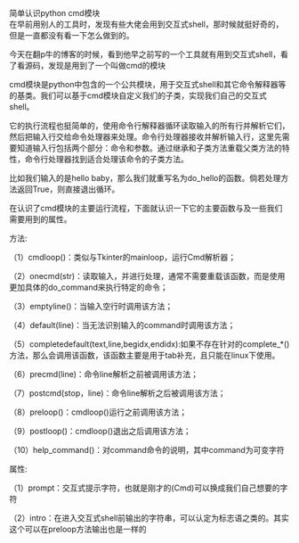 简单认识python cmd模块  
在早前用别人的工具时，发现有些大佬会用到交互式shell，那时候就挺好奇的，但是一直都没有看一下怎么做到的。

今天在翻p牛的博客的时候，看到他早之前写的一个工具就有用到交互式shell，看了看源码，发现是用到了一个叫做cmd的模块

cmd模块是python中包含的一个公共模块，用于交互式shell和其它命令解释器等的基类。我们可以基于cmd模块自定义我们的子类，实现我们自己的交互式shell。

它的执行流程也挺简单的，使用命令行解释器循环读取输入的所有行并解析它们，然后把输入行交给命令处理器来处理。命令行处理器接收并解析输入行，这里先需要知道输入行包括两个部分：命令和参数。通过继承和子类方法重载父类方法的特性，命令行处理器找到适合处理该命令的子类方法。

比如我们输入的是hello baby，那么我们就重写名为do_hello的函数。倘若处理方法返回True，则直接退出循环。

在认识了cmd模块的主要运行流程，下面就认识一下它的主要函数与及一些我们需要用到的属性。

方法:

（1）cmdloop()：类似与Tkinter的mainloop，运行Cmd解析器；

（2）onecmd(str)：读取输入，并进行处理，通常不需要重载该函数，而是使用更加具体的do_command来执行特定的命令；

（3）emptyline()：当输入空行时调用该方法；

（4）default(line)：当无法识别输入的command时调用该方法；

（5）completedefault(text,line,begidx,endidx):如果不存在针对的complete_*()方法，那么会调用该函数，该函数主要是用于tab补充，且只能在linux下使用。

（6）precmd(line)：命令line解析之前被调用该方法；

（7）postcmd(stop，line)：命令line解析之后被调用该方法；

（8）preloop()：cmdloop()运行之前调用该方法；

（9）postloop()：cmdloop()退出之后调用该方法；

（10）help_command()：对command命令的说明，其中command为可变字符

 

属性:

（1）prompt：交互式提示字符，也就是刚才的(Cmd)可以换成我们自己想要的字符

（2）intro：在进入交互式shell前输出的字符串，可以认定为标志语之类的。其实这个可以在preloop方法输出也是一样的
